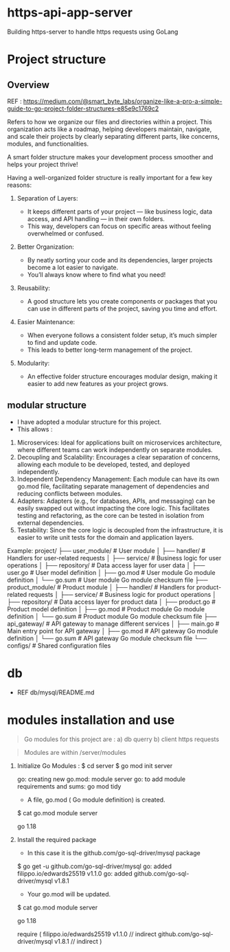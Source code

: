 # https-api-app-server
Building https-server to handle https requests using GoLang

# Project structure

## Overview
REF : https://medium.com/@smart_byte_labs/organize-like-a-pro-a-simple-guide-to-go-project-folder-structures-e85e9c1769c2

Refers to how we organize our files and directories within a project. 
This organization acts like a roadmap, helping developers maintain, navigate, and scale their projects by clearly 
separating different parts, like concerns, modules, and functionalities.

A smart folder structure makes your development process smoother and helps your project thrive!

Having a well-organized folder structure is really important for a few key reasons:
1. Separation of Layers: 
   - It keeps different parts of your project — like business logic, data access, and API handling — in their own folders. 
   - This way, developers can focus on specific areas without feeling overwhelmed or confused.

2. Better Organization: 
   - By neatly sorting your code and its dependencies, larger projects become a lot easier to navigate. 
   - You’ll always know where to find what you need!

3. Reusability: 
   - A good structure lets you create components or packages that you can use in different parts of the project, saving you time and effort.

4. Easier Maintenance: 
   - When everyone follows a consistent folder setup, it’s much simpler to find and update code. 
   - This leads to better long-term management of the project.

5. Modularity: 
   - An effective folder structure encourages modular design, making it easier to add new features as your project grows.

## modular structure
- I have adopted a modular structure for this project.
- This allows :

1) Microservices: Ideal for applications built on microservices architecture, where different teams can work independently on separate modules.
2) Decoupling and Scalability: Encourages a clear separation of concerns, allowing each module to be developed, tested, and deployed independently.
3) Independent Dependency Management: Each module can have its own go.mod file, facilitating separate management of dependencies and reducing conflicts between modules. 
4) Adapters: Adapters (e.g., for databases, APIs, and messaging) can be easily swapped out without impacting the core logic. 
   This facilitates testing and refactoring, as the core can be tested in isolation from external dependencies.
5) Testability: Since the core logic is decoupled from the infrastructure, it is easier to write unit tests for the domain and application layers.

Example:
project/
├── user_module/                  # User module
│   ├── handler/                    # Handlers for user-related requests
│   ├── service/                    # Business logic for user operations
│   ├── repository/                 # Data access layer for user data
│   ├── user.go                     # User model definition
│   ├── go.mod                      # User module Go module definition
│   └── go.sum                      # User module Go module checksum file
├── product_module/               # Product module
│   ├── handler/                    # Handlers for product-related requests
│   ├── service/                    # Business logic for product operations
│   ├── repository/                 # Data access layer for product data
│   ├── product.go                  # Product model definition
│   ├── go.mod                      # Product module Go module definition
│   └── go.sum                      # Product module Go module checksum file
├── api_gateway/                  # API gateway to manage different services
│   ├── main.go                     # Main entry point for API gateway
│   ├── go.mod                      # API gateway Go module definition
│   └── go.sum                      # API gateway Go module checksum file
└── configs/                      # Shared configuration files


# db
- REF db/mysql/README.md

# modules installation and use
> Go modules for this project are :
  a) db querry
  b) client https requests

> Modules are within /server/modules

1. Initialize Go Modules : 
   $ cd server
   $ go mod init server

   go: creating new go.mod: module server
   go: to add module requirements and sums:
	go mod tidy

   - A file, go.mod ( Go module definition) is created.
   
   $ cat go.mod 
     module server

     go 1.18


2. Install the required package
   - In this case it is the github.com/go-sql-driver/mysql package
   
   $ go get -u github.com/go-sql-driver/mysql
   go: added filippo.io/edwards25519 v1.1.0
   go: added github.com/go-sql-driver/mysql v1.8.1

   - Your go.mod will be updated.

   $ cat go.mod 
   module server

   go 1.18

   require (
	   filippo.io/edwards25519 v1.1.0 // indirect
	   github.com/go-sql-driver/mysql v1.8.1 // indirect
   )
